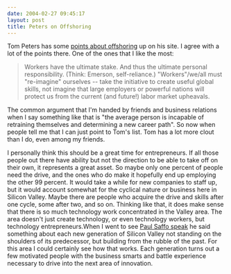 ```yaml
---
date: 2004-02-27 09:45:17
layout: post
title: Peters on Offshoring
---
```


Tom Peters has some [points about offshoring](http://www.tompeters.com/toms_world/observations.asp?id=102&date=1/1/2004) up on his site. I agree with a lot of the points there. One of the ones that I like the most:


> Workers have the ultimate stake. And thus the ultimate personal responsibility. (Think: Emerson, self-reliance.) "Workers"/we/all must "re-imagine" ourselves -- take the initiative to create useful global skills, not imagine that large employers or powerful nations will protect us from the current (and future!) labor market upheavals.


The common argument that I'm handed by friends and business relations when I say something like that is "the average person is incapable of retraining themselves and determining a new career path". So now when people tell me that I can just point to Tom's list. Tom has a lot more clout than I do, even among my friends.

I personally think this should be a great time for entrepreneurs. If all those people out there have ability but not the direction to be able to take off on their own, it represents a great asset. So maybe only one percent of people need the drive, and the ones who do make it hopefully end up employing the other 99 percent. It would take a while for new companies to staff up, but it would account somewhat for the cyclical nature or business here in Silicon Valley. Maybe there are people who acquire the drive and skills after one cycle, some after two, and so on. Thinking like that, it does make sense that there is so much technology work concentrated in the Valley area. The area doesn't just create technology, or even technology workers, but technology entrepreneurs.When I went to see [Paul Saffo speak](http://www.bitsplitter.net/blog/index.php?p=105) he said something about each new generation of Silicon Valley not standing on the shoulders of its predecessor, but building from the rubble of the past. For this area I could certainly see how that works. Each generation turns out a few motivated people with the business smarts and battle experience necessary to drive into the next area of innovation.
